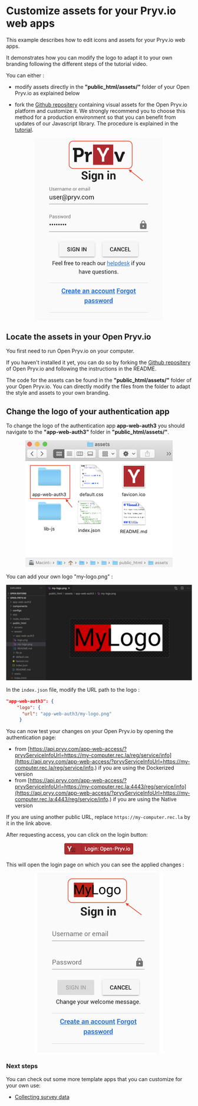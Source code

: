 # Customize assets for your Pryv.io web apps

This example describes how to edit icons and assets for your Pryv.io web apps. 

It demonstrates how you can modify the logo to adapt it to your own branding following the different steps of the tutorial video.

You can either :
- modify assets directly in the **"public_html/assets/"** folder of your Open Pryv.io as explained below

- fork the [Github repositery](https://github.com/pryv/assets-open-pryv.io) containing visual assets for the Open Pryv.io platform and customize it. We strongly recommend you to choose this method for a production environment so that you can benefit from updates of our Javascript library. The procedure is explained in the [tutorial](tutorial.md).

<p align="center">
  <img src="images/customize_pryv.png" alt="customize-pryv" width="350"/>
</p>


## Locate the assets in your Open Pryv.io

You first need to run Open Pryv.io on your computer. 

If you haven't installed it yet, you can do so by forking the [Github repositery](https://github.com/pryv/open-pryv.io) of Open Pryv.io and following the instructions in the README.

The code for the assets can be found in the **"public_html/assets/"** folder of your Open Pryv.io. You can directly modify the files from the folder to adapt the style and assets to your own branding.

## Change the logo of your authentication app

To change the logo of the authentication app **app-web-auth3** you should navigate to the **"app-web-auth3"** folder in **"public_html/assets/"**.

<p align="center">
<img src="images/change-logo.png" alt="change-logo" width="400" />
</p>

You can add your own logo "my-logo.png" :

<p align="center">
<img src="images/my-logo.png" alt="my-logo" width="600" />
</p>

In the `index.json` file, modify the URL path to the logo :
```json
"app-web-auth3": {
   	"logo": {
   	  "url": "app-web-auth3/my-logo.png" 
     }
```

You can now test your changes on your Open Pryv.io by opening the authentication page: 
- from [https://api.pryv.com/app-web-access/?pryvServiceInfoUrl=https://my-computer.rec.la/reg/service/info](https://api.pryv.com/app-web-access/?pryvServiceInfoUrl=https://my-computer.rec.la/reg/service/info.) if you are using the Dockerized version
- from [https://api.pryv.com/app-web-access/?pryvServiceInfoUrl=https://my-computer.rec.la:4443/reg/service/info](https://api.pryv.com/app-web-access/?pryvServiceInfoUrl=https://my-computer.rec.la:4443/reg/service/info.) if you are using the Native version

If you are using another public URL, replace `https://my-computer.rec.la` by it in the link above.

After requesting access, you can click on the login button:

<p align="center">
<img src="images/login-open-pryv.png" alt="login-open-pryv" width="190" />
</p>

This will open the login page on which you can see the applied changes :

<p align="center">
<img src="images/new_logo.png" alt="new-logo" width="350" />
</p>

### Next steps

You can check out some more template apps that you can customize for your own use:
- [Collecting survey data](collect-survey-data)
